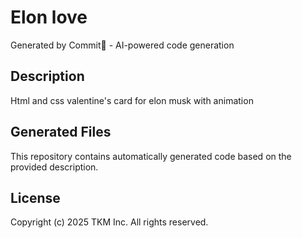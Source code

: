 # Elon love

Generated by Commit🚀 - AI-powered code generation

## Description
Html and css valentine's card for elon musk with animation

## Generated Files
This repository contains automatically generated code based on the provided description.

## License
Copyright (c) 2025 TKM Inc. All rights reserved.
